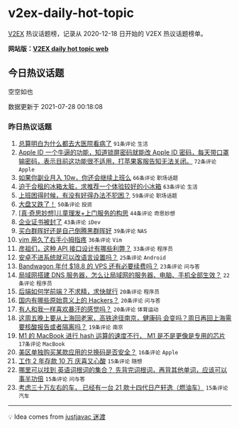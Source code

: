 # v2ex-daily-hot-topic

[V2EX](https://www.v2ex.com/) 热议话题榜，记录从 2020-12-18 日开始的 V2EX 热议话题榜单。

**网站版：[V2EX daily hot topic web](https://boojack.github.io/v2ex-daily-hot-topic-web/)**

## 今日热议话题

<!-- TODAY BEGIN -->

空空如也

数据更新于 2021-07-28 00:18:08

<!-- TODAY END -->

### 昨日热议话题

<!-- YESTERDAY BEGIN -->

1. [总算明白为什么都去大医院看病了](https://www.v2ex.com/t/791976) `91条评论` `生活`
1. [Apple ID 一个牛逼的功能，知道锁屏密码就能改 Apple ID 密码，每天带口罩输密码，表示目前这功能很不适用，打苹果客服告知无法关闭。](https://www.v2ex.com/t/792015) `72条评论` `Apple`
1. [如果你副业月入 10w，你还会继续上班么](https://www.v2ex.com/t/792067) `66条评论` `职场话题`
1. [迫于合租的冰箱太脏，求推荐一个体验较好的小冰箱](https://www.v2ex.com/t/792002) `63条评论` `生活`
1. [上班困得时候，有没有好得办法不犯困？](https://www.v2ex.com/t/791982) `59条评论` `职场话题`
1. [大盘又跌了！](https://www.v2ex.com/t/792061) `50条评论` `投资`
1. [[真·奇思妙想]儿童理发+上门服务的构思](https://www.v2ex.com/t/792047) `44条评论` `奇思妙想`
1. [企业证书被封了](https://www.v2ex.com/t/791985) `43条评论` `iDev`
1. [买白群晖好还是自己倒腾黑群晖好](https://www.v2ex.com/t/792068) `39条评论` `NAS`
1. [vim 用久了右手小拇指疼](https://www.v2ex.com/t/792022) `36条评论` `Vim`
1. [彦祖们，这种 API 接口设计有哪些利弊？](https://www.v2ex.com/t/791983) `33条评论` `程序员`
1. [安卓不进系统就可以改语言设置吗？](https://www.v2ex.com/t/792101) `25条评论` `Android`
1. [Bandwagon 年付 $18.8 的 VPS 还有必要续费吗？](https://www.v2ex.com/t/792085) `23条评论` `问与答`
1. [局域网搭建 DNS 服务器，怎么让局域网的服务器、电脑、手机全部生效？](https://www.v2ex.com/t/792107) `22条评论` `程序员`
1. [后端如何学前端？不求精，求快就行](https://www.v2ex.com/t/792134) `20条评论` `程序员`
1. [国内有哪些原始意义上的 Hackers？](https://www.v2ex.com/t/792111) `20条评论` `问与答`
1. [有人和我一样喜欢暴汗的感觉吗？](https://www.v2ex.com/t/792030) `20条评论` `体育运动`
1. [这周五晚上要从上海回老家，高铁途径南京，健康码 会变吗？周日再回上海需要核酸报告或者隔离吗？](https://www.v2ex.com/t/791966) `19条评论` `南京`
1. [M1 的 MacBook 进行 hash 运算的速度不行， M1 是不是更像是专用的芯片](https://www.v2ex.com/t/791996) `17条评论` `MacBook`
1. [美区单独购买某款应用的兑换码是否安全？](https://www.v2ex.com/t/791965) `16条评论` `Apple`
1. [工作 2 年存款 10 万 庆喜又心酸](https://www.v2ex.com/t/792110) `15条评论` `随想`
1. [哪里可以找到 英语词根词的集合？ 先背完词根词，再背其他单词，应该可以事半功倍](https://www.v2ex.com/t/792089) `15条评论` `问与答`
1. [考虑三十万左右的车， 已经有一台 21 款十四代日产轩逸（燃油车）](https://www.v2ex.com/t/791997) `15条评论` `汽车`

<!-- YESTERDAY END -->

---

💡 Idea comes from [justjavac 迷渡](https://github.com/justjavac/)

